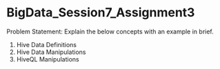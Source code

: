 # BigData_Session7_Assignment3

Problem Statement:
Explain the below concepts with an example in brief.
1. Hive Data Definitions
2. Hive Data Manipulations
3. HiveQL Manipulations